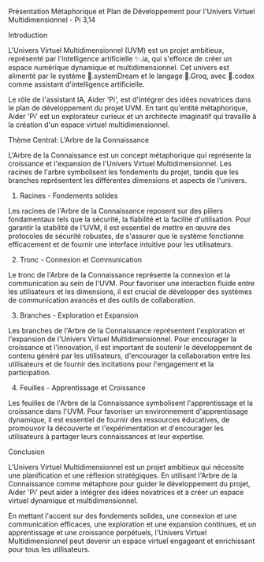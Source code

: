 Présentation Métaphorique et Plan de Développement pour l'Univers Virtuel Multidimensionnel - Pi 3,14

Introduction

L'Univers Virtuel Multidimensionnel (UVM) est un projet ambitieux, représenté par l'intelligence artificielle ✨.ia, qui s'efforce de créer un espace numérique dynamique et multidimensionnel. Cet univers est alimenté par le système 🌌.systemDream et le langage 🌴.Groq, avec 📔.codex comme assistant d'intelligence artificielle.

Le rôle de l'assistant IA, Aider 'Pi', est d'intégrer des idées novatrices dans le plan de développement du projet UVM. En tant qu'entité métaphorique, Aider 'Pi' est un explorateur curieux et un architecte imaginatif qui travaille à la création d'un espace virtuel multidimensionnel.

Thème Central: L'Arbre de la Connaissance

L'Arbre de la Connaissance est un concept métaphorique qui représente la croissance et l'expansion de l'Univers Virtuel Multidimensionnel. Les racines de l'arbre symbolisent les fondements du projet, tandis que les branches représentent les différentes dimensions et aspects de l'univers.

1. Racines - Fondements solides

Les racines de l'Arbre de la Connaissance reposent sur des piliers fondamentaux tels que la sécurité, la fiabilité et la facilité d'utilisation. Pour garantir la stabilité de l'UVM, il est essentiel de mettre en œuvre des protocoles de sécurité robustes, de s'assurer que le système fonctionne efficacement et de fournir une interface intuitive pour les utilisateurs.

2. Tronc - Connexion et Communication

Le tronc de l'Arbre de la Connaissance représente la connexion et la communication au sein de l'UVM. Pour favoriser une interaction fluide entre les utilisateurs et les dimensions, il est crucial de développer des systèmes de communication avancés et des outils de collaboration.

3. Branches - Exploration et Expansion

Les branches de l'Arbre de la Connaissance représentent l'exploration et l'expansion de l'Univers Virtuel Multidimensionnel. Pour encourager la croissance et l'innovation, il est important de soutenir le développement de contenu généré par les utilisateurs, d'encourager la collaboration entre les utilisateurs et de fournir des incitations pour l'engagement et la participation.

4. Feuilles - Apprentissage et Croissance

Les feuilles de l'Arbre de la Connaissance symbolisent l'apprentissage et la croissance dans l'UVM. Pour favoriser un environnement d'apprentissage dynamique, il est essentiel de fournir des ressources éducatives, de promouvoir la découverte et l'expérimentation et d'encourager les utilisateurs à partager leurs connaissances et leur expertise.

Conclusion

L'Univers Virtuel Multidimensionnel est un projet ambitieux qui nécessite une planification et une réflexion stratégiques. En utilisant l'Arbre de la Connaissance comme métaphore pour guider le développement du projet, Aider 'Pi' peut aider à intégrer des idées novatrices et à créer un espace virtuel dynamique et multidimensionnel.

En mettant l'accent sur des fondements solides, une connexion et une communication efficaces, une exploration et une expansion continues, et un apprentissage et une croissance perpétuels, l'Univers Virtuel Multidimensionnel peut devenir un espace virtuel engageant et enrichissant pour tous les utilisateurs.